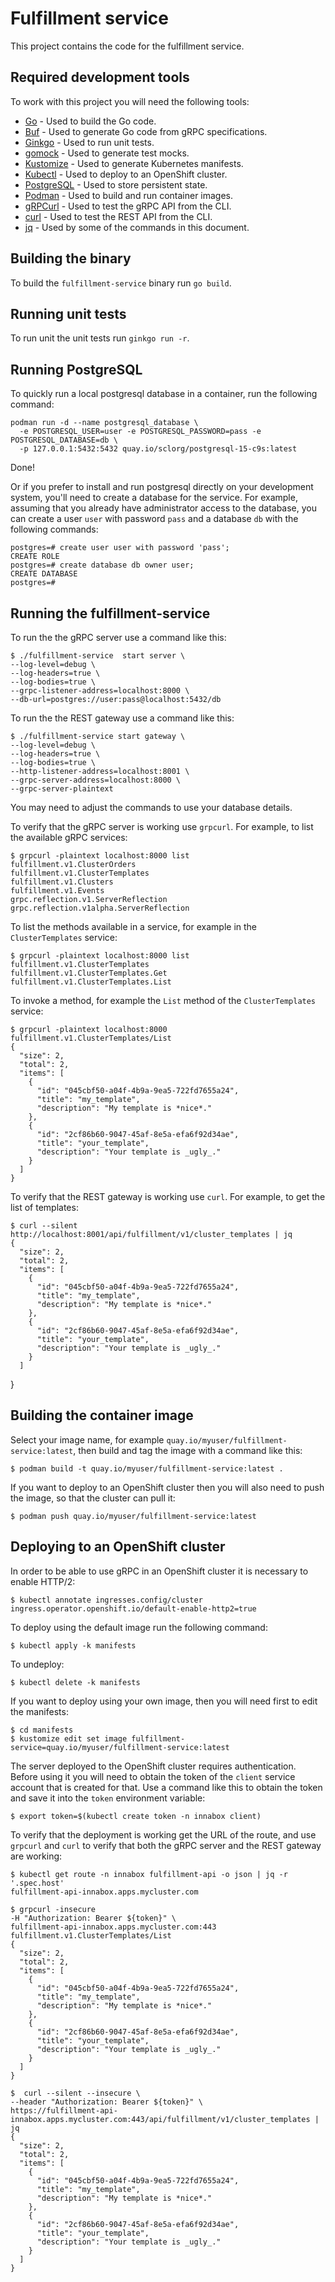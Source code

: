 # Fulfillment service

This project contains the code for the fulfillment service.

## Required development tools

To work with this project you will need the following tools:

- [Go](https://go.dev) - Used to build the Go code.
- [Buf](https://buf.build) - Used to generate Go code from gRPC specifications.
- [Ginkgo](https://onsi.github.io/ginkgo) - Used to run unit tests.
- [gomock](https://github.com/uber-go/mock) - Used to generate test mocks.
- [Kustomize](https://kustomize.io) - Used to generate Kubernetes manifests.
- [Kubectl](https://kubernetes.io/es/docs/reference/kubectl) - Used to deploy to an OpenShift cluster.
- [PostgreSQL](https://www.postgresql.org) - Used to store persistent state.
- [Podman](https://podman.io) - Used to build and run container images.
- [gRPCurl](https://github.com/fullstorydev/grpcurl) - Used to test the gRPC API from the CLI.
- [curl](https://curl.se) - Used to test the REST API from the CLI.
- [jq](https://jqlang.org) - Used by some of the commands in this document.

## Building the binary

To build the `fulfillment-service` binary run `go build`.

## Running unit tests

To run unit the unit tests run `ginkgo run -r`.

## Running PostgreSQL

To quickly run a local postgresql database in a container, run the following command:

```
podman run -d --name postgresql_database \
  -e POSTGRESQL_USER=user -e POSTGRESQL_PASSWORD=pass -e POSTGRESQL_DATABASE=db \
  -p 127.0.0.1:5432:5432 quay.io/sclorg/postgresql-15-c9s:latest
```

Done!

Or if you prefer to install and run postgresql directly on your development
system, you'll need to create a database for the service. For example, assuming
that you already have administrator access to the database, you can create a
user `user` with password `pass` and a database `db` with the following
commands:

    postgres=# create user user with password 'pass';
    CREATE ROLE
    postgres=# create database db owner user;
    CREATE DATABASE
    postgres=#

## Running the fulfillment-service

To run the the gRPC server use a command like this:

    $ ./fulfillment-service  start server \
    --log-level=debug \
    --log-headers=true \
    --log-bodies=true \
    --grpc-listener-address=localhost:8000 \
    --db-url=postgres://user:pass@localhost:5432/db

To run the the REST gateway use a command like this:

    $ ./fulfillment-service start gateway \
    --log-level=debug \
    --log-headers=true \
    --log-bodies=true \
    --http-listener-address=localhost:8001 \
    --grpc-server-address=localhost:8000 \
    --grpc-server-plaintext

You may need to adjust the commands to use your database details.

To verify that the gRPC server is working use `grpcurl`. For example, to list the available gRPC services:

    $ grpcurl -plaintext localhost:8000 list
    fulfillment.v1.ClusterOrders
    fulfillment.v1.ClusterTemplates
    fulfillment.v1.Clusters
    fulfillment.v1.Events
    grpc.reflection.v1.ServerReflection
    grpc.reflection.v1alpha.ServerReflection

To list the methods available in a service, for example in the `ClusterTemplates` service:

    $ grpcurl -plaintext localhost:8000 list fulfillment.v1.ClusterTemplates
    fulfillment.v1.ClusterTemplates.Get
    fulfillment.v1.ClusterTemplates.List

To invoke a method, for example the `List` method of the `ClusterTemplates` service:

    $ grpcurl -plaintext localhost:8000 fulfillment.v1.ClusterTemplates/List
    {
      "size": 2,
      "total": 2,
      "items": [
        {
          "id": "045cbf50-a04f-4b9a-9ea5-722fd7655a24",
          "title": "my_template",
          "description": "My template is *nice*."
        },
        {
          "id": "2cf86b60-9047-45af-8e5a-efa6f92d34ae",
          "title": "your_template",
          "description": "Your template is _ugly_."
        }
      ]
    }

To verify that the REST gateway is working use `curl`. For example, to get the list of templates:

    $ curl --silent http://localhost:8001/api/fulfillment/v1/cluster_templates | jq
    {
      "size": 2,
      "total": 2,
      "items": [
        {
          "id": "045cbf50-a04f-4b9a-9ea5-722fd7655a24",
          "title": "my_template",
          "description": "My template is *nice*."
        },
        {
          "id": "2cf86b60-9047-45af-8e5a-efa6f92d34ae",
          "title": "your_template",
          "description": "Your template is _ugly_."
        }
      ]
}

## Building the container image

Select your image name, for example `quay.io/myuser/fulfillment-service:latest`, then build and tag the image with a
command like this:

    $ podman build -t quay.io/myuser/fulfillment-service:latest .

If you want to deploy to an OpenShift cluster then you will also need to push the image, so that the cluster can pull
it:

    $ podman push quay.io/myuser/fulfillment-service:latest

## Deploying to an OpenShift cluster

In order to be able to use gRPC in an OpenShift cluster it is necessary to enable HTTP/2:

    $ kubectl annotate ingresses.config/cluster ingress.operator.openshift.io/default-enable-http2=true

To deploy using the default image run the following command:

    $ kubectl apply -k manifests

To undeploy:

    $ kubectl delete -k manifests

If you want to deploy using your own image, then you will need first to edit the manifests:

    $ cd manifests
    $ kustomize edit set image fulfillment-service=quay.io/myuser/fulfillment-service:latest

The server deployed to the OpenShift cluster requires authentication. Before using it you will need to obtain the
token of the `client` service account that is created for that. Use a command like this to obtain the token and save it
into the `token` environment variable:

    $ export token=$(kubectl create token -n innabox client)

To verify that the deployment is working get the URL of the route, and use `grpcurl` and `curl` to verify that both the
gRPC server and the REST gateway are working:

    $ kubectl get route -n innabox fulfillment-api -o json | jq -r '.spec.host'
    fulfillment-api-innabox.apps.mycluster.com

    $ grpcurl -insecure
    -H "Authorization: Bearer ${token}" \
    fulfillment-api-innabox.apps.mycluster.com:443 fulfillment.v1.ClusterTemplates/List
    {
      "size": 2,
      "total": 2,
      "items": [
        {
          "id": "045cbf50-a04f-4b9a-9ea5-722fd7655a24",
          "title": "my_template",
          "description": "My template is *nice*."
        },
        {
          "id": "2cf86b60-9047-45af-8e5a-efa6f92d34ae",
          "title": "your_template",
          "description": "Your template is _ugly_."
        }
      ]
    }

    $  curl --silent --insecure \
    --header "Authorization: Bearer ${token}" \
    https://fulfillment-api-innabox.apps.mycluster.com:443/api/fulfillment/v1/cluster_templates | jq
    {
      "size": 2,
      "total": 2,
      "items": [
        {
          "id": "045cbf50-a04f-4b9a-9ea5-722fd7655a24",
          "title": "my_template",
          "description": "My template is *nice*."
        },
        {
          "id": "2cf86b60-9047-45af-8e5a-efa6f92d34ae",
          "title": "your_template",
          "description": "Your template is _ugly_."
        }
      ]
    }
